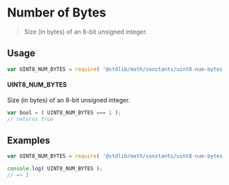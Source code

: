 # Number of Bytes

> Size (in bytes) of an 8-bit unsigned integer.

<section class="usage">

## Usage

``` javascript
var UINT8_NUM_BYTES = require( '@stdlib/math/constants/uint8-num-bytes' );
```

#### UINT8_NUM_BYTES

Size (in bytes) of an 8-bit unsigned integer.

``` javascript
var bool = ( UINT8_NUM_BYTES === 1 );
// returns true
```

</section>

<!-- /.usage -->


<section class="examples">

## Examples

<!-- TODO: better example -->

``` javascript
var UINT8_NUM_BYTES = require( '@stdlib/math/constants/uint8-num-bytes' );

console.log( UINT8_NUM_BYTES );
// => 1
```

</section>

<!-- /.examples -->


<section class="links">

</section>

<!-- /.links -->
